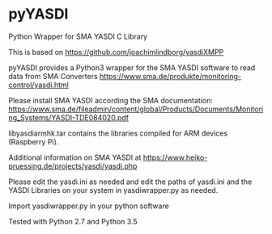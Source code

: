 # pyYASDI
Python Wrapper for SMA YASDI C Library 

This is based on https://github.com/joachimlindborg/yasdiXMPP

pyYASDI provides a Python3 wrapper for the SMA YASDI software to read data from SMA Converters https://www.sma.de/produkte/monitoring-control/yasdi.html

Please install SMA YASDI according the SMA documentation: https://www.sma.de/fileadmin/content/global/Products/Documents/Monitoring_Systems/YASDI-TDE084020.pdf

libyasdiarmhk.tar contains the libraries compiled for ARM devices (Raspberry Pi).

Additional information on SMA YASDI at https://www.heiko-pruessing.de/projects/yasdi/yasdi.php

Please edit the yasdi.ini as needed and edit the paths of yasdi.ini and the YASDI Libraries on your system in yasdiwrapper.py as needed.

Import yasdiwrapper.py in your python software

Tested with Python 2.7 and Python 3.5
